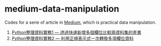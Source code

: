 # medium-data-manipulation

Codes for a serie of article in [Medium](https://peisyuanli.medium.com/), which is practical data manipulation.

1. [Python整理資料實務1 — 透過快速新增多個欄位比較兩資料集的差異](https://peisyuanli.medium.com/python%E6%95%B4%E7%90%86%E8%B3%87%E6%96%99%E5%AF%A6%E5%8B%99-%E9%80%8F%E9%81%8E%E5%BF%AB%E9%80%9F%E6%96%B0%E5%A2%9E%E5%A4%9A%E5%80%8B%E6%AC%84%E4%BD%8D%E6%AF%94%E8%BC%83%E5%85%A9%E8%B3%87%E6%96%99%E9%9B%86%E7%9A%84%E5%B7%AE%E7%95%B0-25dc5b1f05d5)
2. [Python整理資料實務2 — 利用正規表示式一次轉換多項欄位資料](https://peisyuanli.medium.com/python%E6%95%B4%E7%90%86%E8%B3%87%E6%96%99%E5%AF%A6%E5%8B%992-%E5%88%A9%E7%94%A8%E6%AD%A3%E8%A6%8F%E8%A1%A8%E7%A4%BA%E5%BC%8F%E4%B8%80%E6%AC%A1%E8%BD%89%E6%8F%9B%E5%A4%9A%E9%A0%85%E6%AC%84%E4%BD%8D%E8%B3%87%E6%96%99-3eb1c762b963)
